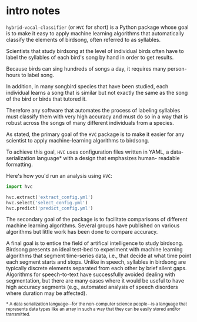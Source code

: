 # intro notes

`hybrid-vocal-classifier` (or `HVC` for short) is a Python package whose
goal is to make it easy to apply machine learning algorithms that
automatically classify the elements of birdsong, often referred to as
 syllables.

Scientists that study birdsong at the level of individual birds often
have to label the syllables of each bird's song by hand in order to get
 results.

Because birds can sing hundreds of songs a day, it requires many
person-hours to label song.

In addition, in many songbird species that have been studied,
each individual learns a song that is similar but not exactly the same
as the song of the bird or birds that tutored it.

Therefore any software that automates the process of labeling syllables
must classify them with very high accuracy and must do so in a way that
is robust across the songs of many different individuals from a species.

As stated, the primary goal of the `HVC` package is to make it easier
for any scientist to apply machine-learning algorithms to birdsong.

To achieve this goal, `HVC` uses configuration files written in YAML,
a data-serialization language* with a design that emphasizes human-
readable formatting.

Here's how you'd run an analysis using `HVC`:

```Python
import hvc

hvc.extract('extract_config.yml')
hvc.select('select_config.yml')
hvc.predict('predict_config.yml')
```

The secondary goal of the package is to facilitate comparisons of
different machine learning algorithms. Several groups have published
on various algorithms but little work has been done to compare accuracy.

A final goal is to entice the field of artifical intelligence to study
birdsong. Birdsong presents an ideal test-bed to experiment with machine
learning algorithms that segment time-series data, i.e., that decide at
what time point each segment starts and stops. Unlike in speech,
syllables in birdsong are typically discrete elements separated from
each other by brief silent gaps. Algorithms for speech-to-text have
successfully avoided dealing with segmentation, but there are many cases
where it would be useful to have high accuracy segments (e.g., automated
analysis of speech disorders where duration may be affected).

<sub>* A data serialization language--for the non-computer science
people--is a language that represents data types
like an array in such a way that they can be easily stored and/or
transmitted.</sub>